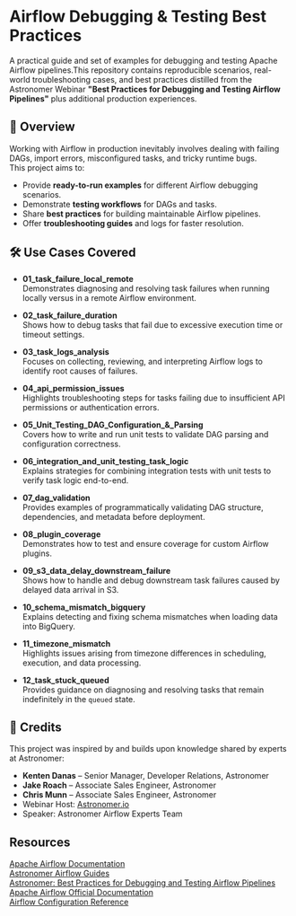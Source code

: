 # Airflow Debugging & Testing Best Practices
A practical guide and set of examples for debugging and testing Apache Airflow pipelines.This repository contains reproducible scenarios, real-world troubleshooting cases, and best practices distilled from the Astronomer Webinar **"Best Practices for Debugging and Testing Airflow Pipelines"** plus additional production experiences.

## 📌 Overview
Working with Airflow in production inevitably involves dealing with failing DAGs, import errors, misconfigured tasks, and tricky runtime bugs.  
This project aims to:
- Provide **ready-to-run examples** for different Airflow debugging scenarios.
- Demonstrate **testing workflows** for DAGs and tasks.
- Share **best practices** for building maintainable Airflow pipelines.
- Offer **troubleshooting guides** and logs for faster resolution.

## 🛠 Use Cases Covered
- **01_task_failure_local_remote**  
  Demonstrates diagnosing and resolving task failures when running locally versus in a remote Airflow environment.

- **02_task_failure_duration**  
  Shows how to debug tasks that fail due to excessive execution time or timeout settings.

- **03_task_logs_analysis**  
  Focuses on collecting, reviewing, and interpreting Airflow logs to identify root causes of failures.

- **04_api_permission_issues**  
  Highlights troubleshooting steps for tasks failing due to insufficient API permissions or authentication errors.

- **05_Unit_Testing_DAG_Configuration_&_Parsing**  
  Covers how to write and run unit tests to validate DAG parsing and configuration correctness.

- **06_integration_and_unit_testing_task_logic**  
  Explains strategies for combining integration tests with unit tests to verify task logic end-to-end.

- **07_dag_validation**  
  Provides examples of programmatically validating DAG structure, dependencies, and metadata before deployment.

- **08_plugin_coverage**  
  Demonstrates how to test and ensure coverage for custom Airflow plugins.

- **09_s3_data_delay_downstream_failure**  
  Shows how to handle and debug downstream task failures caused by delayed data arrival in S3.

- **10_schema_mismatch_bigquery**  
  Explains detecting and fixing schema mismatches when loading data into BigQuery.

- **11_timezone_mismatch**  
  Highlights issues arising from timezone differences in scheduling, execution, and data processing.

- **12_task_stuck_queued**  
  Provides guidance on diagnosing and resolving tasks that remain indefinitely in the `queued` state.

## 🙌 Credits

This project was inspired by and builds upon knowledge shared by experts at Astronomer:
- **Kenten Danas** – Senior Manager, Developer Relations, Astronomer  
- **Jake Roach** – Associate Sales Engineer, Astronomer  
- **Chris Munn** – Associate Sales Engineer, Astronomer
-  Webinar Host: [Astronomer.io](https://www.astronomer.io/)  
-  Speaker: Astronomer Airflow Experts Team  

## Resources
 [Apache Airflow Documentation](https://airflow.apache.org/docs/)  
 [Astronomer Airflow Guides](https://www.astronomer.io/guides/)  
 [Astronomer: Best Practices for Debugging and Testing Airflow Pipelines](https://www.astronomer.io/events/webinars/best-practices-debugging-testing-airflow/)  
 [Apache Airflow Official Documentation](https://airflow.apache.org/docs/apache-airflow/stable/index.html)  
 [Airflow Configuration Reference](https://airflow.apache.org/docs/apache-airflow/stable/configurations-ref.html)  
 

